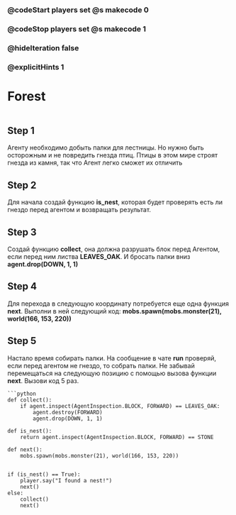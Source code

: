 ### @codeStart players set @s makecode 0
### @codeStop players set @s makecode 1

### @hideIteration false 
### @explicitHints 1


# Forest

```python
```

## Step 1
Агенту необходимо добыть палки для лестницы. Но нужно быть осторожным и не повредить гнезда птиц. Птицы в этом мире строят гнезда из камня, так что Агент легко сможет их отличить

## Step 2
Для начала создай функцию **is_nest**, которая будет проверять есть ли гнездо перед агентом и возвращать результат. 

## Step 3
Создай функцию **collect**, она должна разрушать блок перед Агентом, если перед ним листва **LEAVES_OAK**. И бросать палки вниз **agent.drop(DOWN, 1, 1)**

## Step 4
Для перехода в следующую координату потребуется еще одна функция **next**.
Выполни в ней следующий код: **mobs.spawn(mobs.monster(21), world(166, 153, 220))**

## Step 5
Настало время собирать палки. На сообщение в чате **run** проверяй, если перед агентом не гнездо, то собрать палки. Не забывай перемещаться на следующую позицию с помощью вызова функции **next**. Вызови код 5 раз. 


```ghost
```python
def collect():
    if agent.inspect(AgentInspection.BLOCK, FORWARD) == LEAVES_OAK:
        agent.destroy(FORWARD)
        agent.drop(DOWN, 1, 1)

def is_nest():
    return agent.inspect(AgentInspection.BLOCK, FORWARD) == STONE

def next():
    mobs.spawn(mobs.monster(21), world(166, 153, 220))


if (is_nest() == True):
    player.say("I found a nest!")
    next()
else:
    collect()
    next()
```


